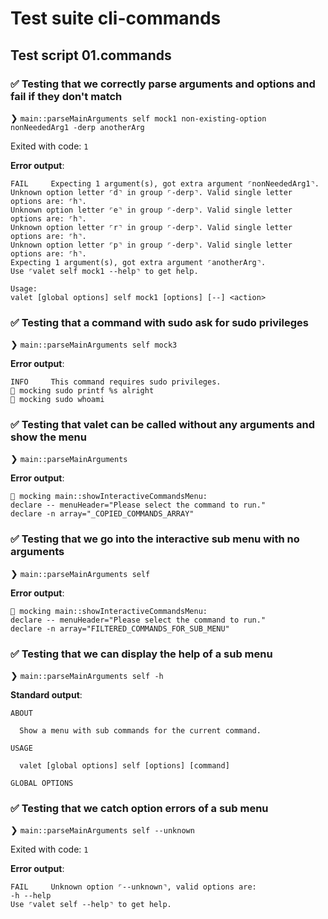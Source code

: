 # Test suite cli-commands

## Test script 01.commands

### ✅ Testing that we correctly parse arguments and options and fail if they don't match

❯ `main::parseMainArguments self mock1 non-existing-option nonNeededArg1 -derp anotherArg`

Exited with code: `1`

**Error output**:

```text
FAIL     Expecting 1 argument(s), got extra argument ⌜nonNeededArg1⌝.
Unknown option letter ⌜d⌝ in group ⌜-derp⌝. Valid single letter options are: ⌜h⌝.
Unknown option letter ⌜e⌝ in group ⌜-derp⌝. Valid single letter options are: ⌜h⌝.
Unknown option letter ⌜r⌝ in group ⌜-derp⌝. Valid single letter options are: ⌜h⌝.
Unknown option letter ⌜p⌝ in group ⌜-derp⌝. Valid single letter options are: ⌜h⌝.
Expecting 1 argument(s), got extra argument ⌜anotherArg⌝.
Use ⌜valet self mock1 --help⌝ to get help.

Usage:
valet [global options] self mock1 [options] [--] <action>
```

### ✅ Testing that a command with sudo ask for sudo privileges

❯ `main::parseMainArguments self mock3`

**Error output**:

```text
INFO     This command requires sudo privileges.
🙈 mocking sudo printf %s alright
🙈 mocking sudo whoami
```

### ✅ Testing that valet can be called without any arguments and show the menu

❯ `main::parseMainArguments`

**Error output**:

```text
🙈 mocking main::showInteractiveCommandsMenu:
declare -- menuHeader="Please select the command to run."
declare -n array="_COPIED_COMMANDS_ARRAY"
```

### ✅ Testing that we go into the interactive sub menu with no arguments

❯ `main::parseMainArguments self`

**Error output**:

```text
🙈 mocking main::showInteractiveCommandsMenu:
declare -- menuHeader="Please select the command to run."
declare -n array="FILTERED_COMMANDS_FOR_SUB_MENU"
```

### ✅ Testing that we can display the help of a sub menu

❯ `main::parseMainArguments self -h
`

**Standard output**:

```text
ABOUT

  Show a menu with sub commands for the current command.

USAGE

  valet [global options] self [options] [command]

GLOBAL OPTIONS

```

### ✅ Testing that we catch option errors of a sub menu

❯ `main::parseMainArguments self --unknown`

Exited with code: `1`

**Error output**:

```text
FAIL     Unknown option ⌜--unknown⌝, valid options are:
-h --help
Use ⌜valet self --help⌝ to get help.
```

